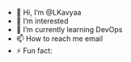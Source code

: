 - 👋 Hi, I’m @LKavyaa
- 👀 I’m interested 
- 🌱 I’m currently learning DevOps
- 📫 How to reach me email
- ⚡ Fun fact: 

<!---
LKavyaa/LKavyaa is a ✨ special ✨ repository because its `README.md` (this file) appears on your GitHub profile.
You can click the Preview link to take a look at your changes.
--->
